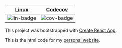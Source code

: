 | [Linux][lin-link] |  [Codecov][cov-link]  |
| :---------------: | :-------------------: |
| ![lin-badge]      | ![cov-badge]          |

[lin-badge]: https://travis-ci.org/phillyfan1138/personalSite-React.svg?branch=master "Travis build status"
[lin-link]:  https://travis-ci.org/phillyfan1138/personalSite-React.svg "Travis build status"
[cov-badge]: https://codecov.io/gh/phillyfan1138/personalSite-React.svg/branch/master/graph/badge.svg
[cov-link]:  https://codecov.io/gh/phillyfan1138/personalSite-React.svg

This project was bootstrapped with [Create React App](https://github.com/facebookincubator/create-react-app).

This is the html code for my [personal website](http://danielhstahl.com).